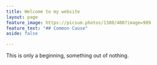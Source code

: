 ```yaml
---
title: Welcome to my website
layout: page
feature_image: https://picsum.photos/1300/400?image=989
feature_text: "## Common Cause"
aside: false

---
```

This is only a beginning, something out of nothing.